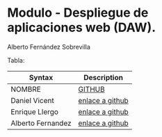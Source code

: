 # Modulo - Despliegue de aplicaciones web (DAW).

Alberto Fernández Sobrevilla

Tabla:

| Syntax | Description |
| ----------- | ----------- |
| NOMBRE | [GITHUB](https://educacionadistancia.juntadeandalucia.es/centros/cordoba/mod/page/view.php?id=198058)|
| Daniel Vicent | [enlace a github](https://github.com/dviclun) |
| Enrique Llergo | [enlace a github](https://github.com/EnriqueLlergo) |
| Alberto Fernandez | [enlace a github](https://github.com/afersob) |
